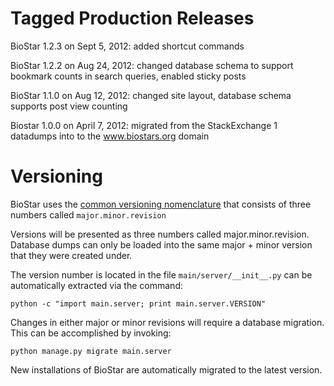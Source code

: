 Tagged Production Releases
==========================

BioStar 1.2.3 on Sept 5, 2012: added shortcut commands

BioStar 1.2.2 on Aug 24, 2012: changed database schema to support bookmark counts in search queries, enabled sticky posts

BioStar 1.1.0 on Aug 12, 2012: changed site layout, database schema supports post view counting

Biostar 1.0.0 on April 7, 2012: migrated from the StackExchange 1 datadumps into to the www.biostars.org domain

Versioning
==========

BioStar uses the [common versioning nomenclature][versioning] that consists of
three numbers called `major.minor.revision`

Versions will be presented as three  numbers called major.minor.revision. 
Database dumps can only be loaded into the same major + minor version 
that they were created under.

The version number is located in the file `main/server/__init__.py` can be
automatically extracted via the command:

    python -c "import main.server; print main.server.VERSION"
    
Changes in either major or minor revisions will require a database migration.
This can be accomplished by invoking:

    python manage.py migrate main.server 

New installations of BioStar are automatically  migrated to the latest version. 

[versioning]: http://en.wikipedia.org/wiki/Software_versioning#Sequence-based_identifiers
